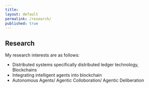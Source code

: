 ```yaml
---
title:
layout: default
permalink: /research/
published: true
---
```


## Research
My research interests are as follows:
- Distributed systems specifically distributed ledger technology, Blockchains
- Integrating intelligent agents into blockchain
- Autonomous Agents/ Agentic Colloboration/ Agentic Deliberation

